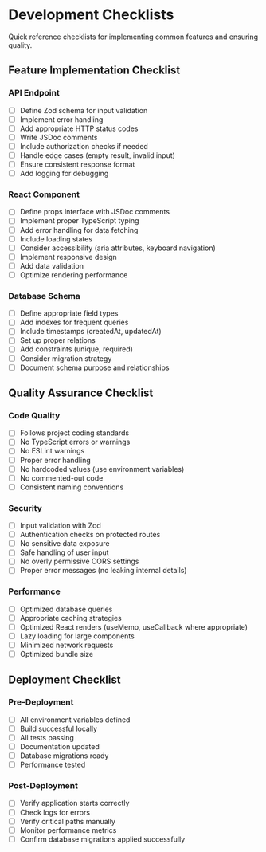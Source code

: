 # Development Checklists

Quick reference checklists for implementing common features and ensuring quality.

## Feature Implementation Checklist

### API Endpoint

- [ ] Define Zod schema for input validation
- [ ] Implement error handling
- [ ] Add appropriate HTTP status codes
- [ ] Write JSDoc comments
- [ ] Include authorization checks if needed
- [ ] Handle edge cases (empty result, invalid input)
- [ ] Ensure consistent response format
- [ ] Add logging for debugging

### React Component

- [ ] Define props interface with JSDoc comments
- [ ] Implement proper TypeScript typing
- [ ] Add error handling for data fetching
- [ ] Include loading states
- [ ] Consider accessibility (aria attributes, keyboard navigation)
- [ ] Implement responsive design
- [ ] Add data validation
- [ ] Optimize rendering performance

### Database Schema

- [ ] Define appropriate field types
- [ ] Add indexes for frequent queries
- [ ] Include timestamps (createdAt, updatedAt)
- [ ] Set up proper relations
- [ ] Add constraints (unique, required)
- [ ] Consider migration strategy
- [ ] Document schema purpose and relationships

## Quality Assurance Checklist

### Code Quality

- [ ] Follows project coding standards
- [ ] No TypeScript errors or warnings
- [ ] No ESLint warnings
- [ ] Proper error handling
- [ ] No hardcoded values (use environment variables)
- [ ] No commented-out code
- [ ] Consistent naming conventions

### Security

- [ ] Input validation with Zod
- [ ] Authentication checks on protected routes
- [ ] No sensitive data exposure
- [ ] Safe handling of user input
- [ ] No overly permissive CORS settings
- [ ] Proper error messages (no leaking internal details)

### Performance

- [ ] Optimized database queries
- [ ] Appropriate caching strategies
- [ ] Optimized React renders (useMemo, useCallback where appropriate)
- [ ] Lazy loading for large components
- [ ] Minimized network requests
- [ ] Optimized bundle size

## Deployment Checklist

### Pre-Deployment

- [ ] All environment variables defined
- [ ] Build successful locally
- [ ] All tests passing
- [ ] Documentation updated
- [ ] Database migrations ready
- [ ] Performance tested

### Post-Deployment

- [ ] Verify application starts correctly
- [ ] Check logs for errors
- [ ] Verify critical paths manually
- [ ] Monitor performance metrics
- [ ] Confirm database migrations applied successfully
